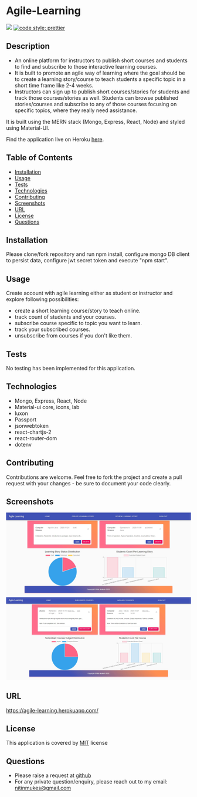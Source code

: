 # Agile-Learning
[![](https://img.shields.io/badge/License-MIT-green)](#license)
[![code style: prettier](https://img.shields.io/badge/code_style-prettier-ff69b4.svg?style=flat-square)](https://github.com/prettier/prettier)

## Description
* An online platform for instructors to publish short courses and students to find and subscribe to those interactive learning courses.
* It is built to promote an agile way of learning where the goal should be to create a learning story/course to teach students a specific topic in a short time frame like 2-4 weeks.
* Instructors can sign up to publish short courses/stories for students and track those courses/stories as well. Students can browse published stories/courses and subscribe to any of those courses focusing on specific topics, where they really need assistance.
 
It is built using the MERN stack (Mongo, Express, React, Node) and styled using Material-UI.


Find the application live on Heroku [here](https://agile-learning.herokuapp.com/).

## Table of Contents
* [Installation](#installation)
* [Usage](#usage)
* [Tests](#tests)
* [Technologies](#technologies)
* [Contributing](#contributing)
* [Screenshots](#screenshots)
* [URL](#url)
* [License](#license)
* [Questions](#questions)

## Installation
Please clone/fork repository and run npm install, configure mongo DB client to persist data, configure jwt secret token and execute "npm start".

## Usage
Create account with agile learning either as student or instructor and explore following possibilities:
* create a short learning course/story to teach online.
* track count of students and your courses.
* subscribe course specific to topic you want to learn.
* track your subscribed courses.
* unsubscribe from courses if you don't like them.

## Tests
No testing has been implemented for this application.

## Technologies
* Mongo, Express, React, Node
* Material-ui core, icons, lab
* luxon
* Passport
* jsonwebtoken
* react-chartjs-2
* react-router-dom
* dotenv

## Contributing
Contributions are welcome. Feel free to fork the project and create a pull request with your changes - be sure to document your code clearly.

## Screenshots
![Instructor_Home](./readme/Instructor_Home.JPG)
![Student_Home](./readme/Student_Home.JPG)

## URL
https://agile-learning.herokuapp.com/

## License
This application is covered by [MIT](./LICENSE) license

## Questions
* Please raise a request at [github](https://github.com/nitinmuk)
* For any private question/enquiry, please reach out to my email: nitinmukes@gmail.com





